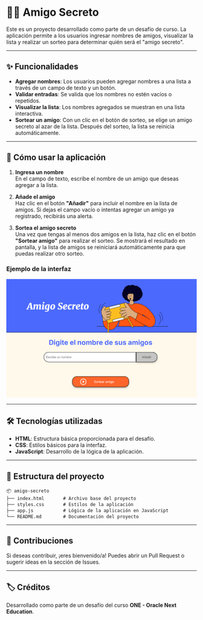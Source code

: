 # 🧙‍♂️ Amigo Secreto

Este es un proyecto desarrollado como parte de un desafío de curso. La aplicación permite a los usuarios ingresar nombres de amigos, visualizar la lista y realizar un sorteo para determinar quién será el "amigo secreto".

---

## ✨ Funcionalidades

- **Agregar nombres**: Los usuarios pueden agregar nombres a una lista a través de un campo de texto y un botón.
- **Validar entradas**: Se valida que los nombres no estén vacíos o repetidos.
- **Visualizar la lista**: Los nombres agregados se muestran en una lista interactiva.
- **Sortear un amigo**: Con un clic en el botón de sorteo, se elige un amigo secreto al azar de la lista. Después del sorteo, la lista se reinicia automáticamente.

---

## 📝 Cómo usar la aplicación

1. **Ingresa un nombre**  
   En el campo de texto, escribe el nombre de un amigo que deseas agregar a la lista.

2. **Añade el amigo**  
   Haz clic en el botón **"Añadir"** para incluir el nombre en la lista de amigos. Si dejas el campo vacío o intentas agregar un amigo ya registrado, recibirás una alerta.

3. **Sortea el amigo secreto**  
   Una vez que tengas al menos dos amigos en la lista, haz clic en el botón **"Sortear amigo"** para realizar el sorteo. Se mostrará el resultado en pantalla, y la lista de amigos se reiniciará automáticamente para que puedas realizar otro sorteo.

### Ejemplo de la interfaz

![Interfaz de la aplicación](assets/Interfaz.png)

---

## 🛠️ Tecnologías utilizadas

- **HTML**: Estructura básica proporcionada para el desafío.
- **CSS**: Estilos básicos para la interfaz.
- **JavaScript**: Desarrollo de la lógica de la aplicación.

---

## 📂 Estructura del proyecto

```
📦 amigo-secreto
├── index.html       # Archivo base del proyecto
├── styles.css       # Estilos de la aplicación
├── app.js           # Lógica de la aplicación en JavaScript
└── README.md        # Documentación del proyecto
```

---

## 🤝 Contribuciones

Si deseas contribuir, ¡eres bienvenido/a! Puedes abrir un Pull Request o sugerir ideas en la sección de Issues.

---

## 🏷️ Créditos

Desarrollado como parte de un desafío del curso **ONE - Oracle Next Education**.

